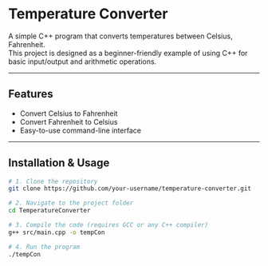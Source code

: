# Temperature Converter

A simple C++ program that converts temperatures between Celsius, Fahrenheit.  
This project is designed as a beginner-friendly example of using C++ for basic input/output and arithmetic operations.

---

## Features

- Convert Celsius to Fahrenheit 
- Convert Fahrenheit to Celsius 
- Easy-to-use command-line interface

---

## Installation & Usage

```bash
# 1. Clone the repository
git clone https://github.com/your-username/temperature-converter.git

# 2. Navigate to the project folder
cd TemperatureConverter

# 3. Compile the code (requires GCC or any C++ compiler)
g++ src/main.cpp -o tempCon

# 4. Run the program
./tempCon

